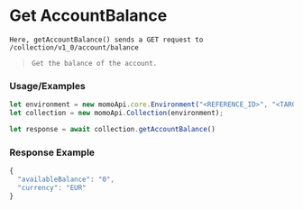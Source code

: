 # Get AccountBalance

`Here, getAccountBalance() sends a GET request to /collection/v1_0/account/balance`

> `Get the balance of the account.`

### Usage/Examples

```ts
let environment = new momoApi.core.Environment("<REFERENCE_ID>", "<TARGET_ENVIRONMENT>", "<CALLBACK_URL>", "<OPTIONS>");
let collection = new momoApi.Collection(environment);

let response = await collection.getAccountBalance()
```

### Response Example

```ts
{
  "availableBalance": "0",
  "currency": "EUR"
}
```